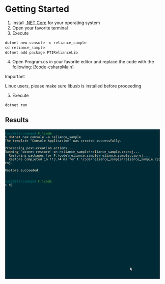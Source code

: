 # Getting Started

1. Install [.NET Core](https://www.microsoft.com/net/download/windows) for your operating system
2. Open your favorite terminal
3. Execute
```
dotnet new console -o reliance_sample 
cd reliance_sample
dotnet add package PTIRelianceLib
```
4. Open Program.cs in your favorite editor and replace the code with the following:
[!code-csharp[Main](Sample_01.cs)]

> [!IMPORTANT]
> Linux users, please make sure libusb is installed before proceeding

5. Execute
```
dotnet run
```

## Results
![Output](images/intro_01.gif)